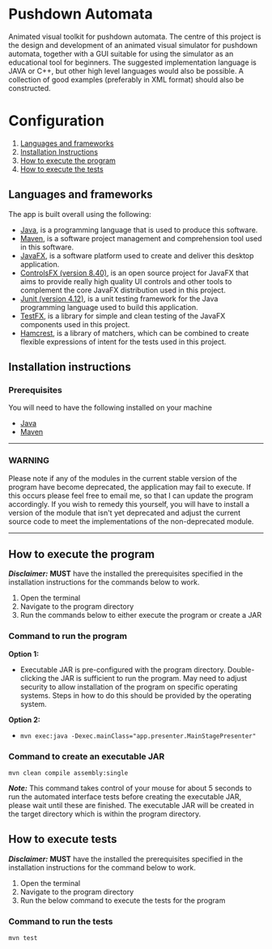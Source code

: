 # Pushdown Automata

Animated visual toolkit for pushdown automata.
The centre of this project is the design and development of an animated visual simulator for pushdown automata, together with a GUI suitable for using the simulator as an educational tool for beginners. The suggested implementation language is JAVA or C++, but other high level languages would also be possible. A collection of good examples (preferably in XML format) should also be constructed.

# Configuration
1. <a href="#section1">Languages and frameworks</a>
1. <a href="#section2">Installation Instructions</a>
1. <a href="#section3">How to execute the program</a>
1. <a href="#section4">How to execute the tests</a>

<a name="section1" />

## Languages and frameworks 
The app is built overall using the following:
* [Java](https://www.java.com/en/download/), is a programming language that is used to produce this software.
* [Maven](https://maven.apache.org/), is a software project management and comprehension tool used in this software.
* [JavaFX](https://github.com/openjdk/jfx), is a software platform used to create and deliver this desktop application.
* [ControlsFX (version 8.40)](https://github.com/controlsfx/controlsfx),  is an open source project for JavaFX that aims to provide really high quality UI controls and other tools to complement the core JavaFX distribution used in this project. 
* [Junit (version 4.12)](https://junit.org/junit4/), is a unit testing framework for the Java programming language used to build this application. 
* [TestFX](https://github.com/TestFX/TestFX), is a library for simple and clean testing of the JavaFX components used in this project. 
* [Hamcrest](http://hamcrest.org/JavaHamcrest/), is a library of matchers, which can be combined to create flexible expressions of intent for the tests used in this project. 
 
<a name="section2" />

## Installation instructions

### Prerequisites
You will need to have the following installed on your machine
* [Java](https://www.java.com/en/download/)
* [Maven](https://maven.apache.org/)

***
### WARNING

Please note if any of the modules in the current stable version of the program have become deprecated, the application may fail to execute. If this occurs please feel free to email me, so that I can update the program accordingly. If you wish to remedy this yourself, you will have to install a version of the module that isn't yet deprecated and adjust the current source code to meet the implementations of the non-deprecated module.

***
<a name="section3" />

## How to execute the program

_**Disclaimer:**_ **MUST** have the installed the prerequisites specified in the installation instructions for the commands below to work.

1.	Open the terminal
2.	Navigate to the program directory
3.	Run the commands below to either execute the program or create a JAR

### Command to run the program
**Option 1:**
-	Executable JAR is pre-configured with the program directory. Double-clicking the JAR is sufficient to run the program. May need to adjust security to allow installation of the program on specific operating systems. Steps in how to do this should be provided by the operating system. 

**Option 2:**
-	`mvn exec:java -Dexec.mainClass="app.presenter.MainStagePresenter"`


### Command to create an executable JAR

`mvn clean compile assembly:single`

_**Note:**_ This command takes control of your mouse for about 5 seconds to run the automated interface tests before creating the executable JAR, please wait until these are finished. The executable JAR will be created in the target directory which is within the program directory.


<a name="section4" />

## How to execute tests

_**Disclaimer:**_ **MUST** have the installed the prerequisites specified in the installation instructions for the command below to work.

1.	Open the terminal
2.	Navigate to the program directory
3.	Run the below command to execute the tests for the program

### Command to run the tests
 
`mvn test`
